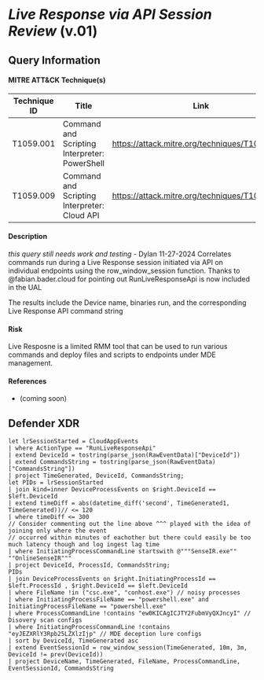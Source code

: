 # *Live Response via API Session Review* (v.01)

## Query Information

#### MITRE ATT&CK Technique(s)

| Technique ID | Title    | Link    |
| ---  | --- | --- |
| T1059.001 | Command and Scripting Interpreter: PowerShell | https://attack.mitre.org/techniques/T1059/001/ |
| T1059.009 | Command and Scripting Interpreter: Cloud API | https://attack.mitre.org/techniques/T1059/009/ |

#### Description
*this query still needs work and testing* - Dylan 11-27-2024
Correlates commands run during a Live Response session initiated via API on individual endpoints using the row_window_session function.
Thanks to @fabian.bader.cloud for pointing out RunLiveResponseApi is now included in the UAL

The results include the Device name, binaries run, and the corresponding Live Response API command string

#### Risk
Live Resposne is a limited RMM tool that can be used to run various commands and deploy files and scripts to endpoints under MDE management.

#### References
- (coming soon)
  
## Defender XDR
```KQL
let lrSessionStarted = CloudAppEvents
| where ActionType == "RunLiveResponseApi"
| extend DeviceId = tostring(parse_json(RawEventData)["DeviceId"])
| extend CommandsString = tostring(parse_json(RawEventData)["CommandsString"])
| project TimeGenerated, DeviceId, CommandsString;
let PIDs = lrSessionStarted 
| join kind=inner DeviceProcessEvents on $right.DeviceId == $left.DeviceId
| extend timeDiff = abs(datetime_diff('second', TimeGenerated1, TimeGenerated))// <= 120
| where timeDiff <= 300 
// Consider commenting out the line above ^^^ played with the idea of joining only where the event 
// occurred within minutes of eachother but there could easily be too much latency though and log ingest lag time
| where InitiatingProcessCommandLine startswith @"""SenseIR.exe"" ""OnlineSenseIR"""
| project DeviceId, ProcessId, CommandsString;
PIDs
| join DeviceProcessEvents on $right.InitiatingProcessId == $left.ProcessId , $right.DeviceId == $left.DeviceId
| where FileName !in ("csc.exe", "conhost.exe") // noisy processes
| where InitiatingProcessFileName == "powershell.exe" and InitiatingProcessFileName == "powershell.exe"
| where ProcessCommandLine !contains "ew0KICAgICJTY2FubmVyQXJncyI" // Disovery scan configs
| where InitiatingProcessCommandLine !contains "eyJEZXRlY3Rpb25LZXlzIjp" // MDE deception lure configs
| sort by DeviceId, TimeGenerated asc
| extend EventSessionId = row_window_session(TimeGenerated, 10m, 3m, DeviceId != prev(DeviceId))
| project DeviceName, TimeGenerated, FileName, ProcessCommandLine, EventSessionId, CommandsString
```
